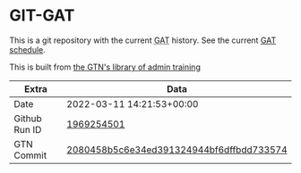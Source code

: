 # GIT-GAT

This is a git repository with the current <abbr title="Galaxy Admin Training">GAT</abbr> history. See the current [GAT schedule](https://gxy.io/gat).

This is built from [the GTN's library of admin training](https://training.galaxyproject.org/training-material/topics/admin/)

Extra | Data
--- | ---
Date | 2022-03-11 14:21:53+00:00
Github Run ID | [1969254501](https://github.com/galaxyproject/training-material/actions/runs/1969254501)
GTN Commit | [2080458b5c6e34ed391324944bf6dffbdd733574](https://github.com/galaxyproject/training-material/tree/2080458b5c6e34ed391324944bf6dffbdd733574)
